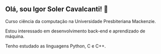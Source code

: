 ## Olá, sou Igor Soler Cavalcanti! 👋

Curso ciência da computação na Universidade Presbiteriana Mackenzie. 

Estou interessado em desenvolvimento back-end e aprendizado de máquina.

Tenho estudado as linguagens Python, C e C++.
